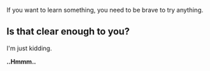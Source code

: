 If you want to learn something, you need to be brave to try anything. 

Is that clear enough to you?
---
I'm just kidding. 

**..Hmmm..**

